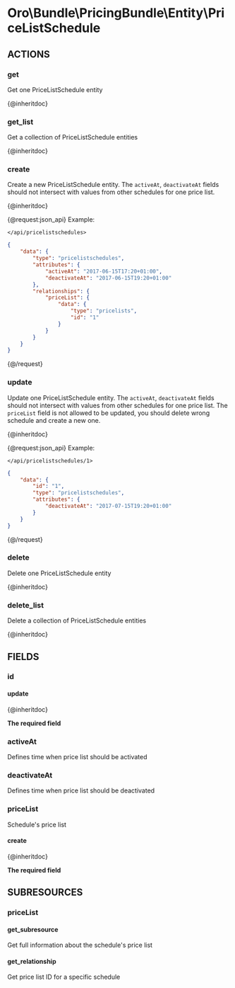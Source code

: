 # Oro\Bundle\PricingBundle\Entity\PriceListSchedule

## ACTIONS

### get

Get one PriceListSchedule entity

{@inheritdoc}

### get_list

Get a collection of PriceListSchedule entities

{@inheritdoc}

### create

Create a new PriceListSchedule entity. The `activeAt`, `deactivateAt` fields should not intersect with
values from other schedules for one price list.

{@inheritdoc}

{@request:json_api}
Example:

`</api/pricelistschedules>`

```JSON
{
    "data": {
        "type": "pricelistschedules",
        "attributes": {
            "activeAt": "2017-06-15T17:20+01:00",
            "deactivateAt": "2017-06-15T19:20+01:00"
        },
        "relationships": {
            "priceList": {
                "data": {
                    "type": "pricelists",
                    "id": "1"
                }
            }
        }
    }
}
```
{@/request}

### update

Update one PriceListSchedule entity. The `activeAt`, `deactivateAt` fields should not intersect with
values from other schedules for one price list. The `priceList` field is not allowed to be updated,
you should delete wrong schedule and create a new one.

{@inheritdoc}

{@request:json_api}
Example:

`</api/pricelistschedules/1>`
 
```JSON
{
    "data": {
        "id": "1",
        "type": "pricelistschedules",
        "attributes": {
            "deactivateAt": "2017-07-15T19:20+01:00"
        }
    }
}
```
{@/request}

### delete

Delete one PriceListSchedule entity

{@inheritdoc}

### delete_list

Delete a collection of PriceListSchedule entities

{@inheritdoc}

## FIELDS

### id

#### update

{@inheritdoc}

**The required field**

### activeAt

Defines time when price list should be activated

### deactivateAt

Defines time when price list should be deactivated

### priceList

Schedule's price list

#### create

{@inheritdoc}

**The required field**

## SUBRESOURCES

### priceList

#### get_subresource

Get full information about the schedule's price list

#### get_relationship

Get price list ID for a specific schedule
